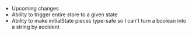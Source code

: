 

- Upcoming changes
- Ability to trigger entire store to a given state
- Ability to make initialState pieces type-safe so I can't turn a boolean into a string by accident